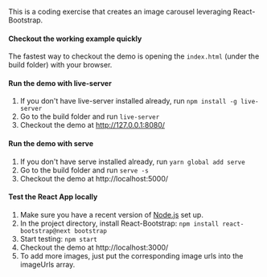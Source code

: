 This is a coding exercise that creates an image carousel leveraging React-Bootstrap.

#### Checkout the working example quickly
The fastest way to checkout the demo is opening the `index.html` (under the build folder) with your browser.

#### Run the demo with live-server
1. If you don't have live-server installed already, run `npm install -g live-server` 
2. Go to the build folder and run `live-server`
3. Checkout the demo at http://127.0.0.1:8080/

#### Run the demo with serve
1. If you don't have serve installed already, run `yarn global add serve`
2. Go to the build folder and run `serve -s`
3. Checkout the demo at http://localhost:5000/

#### Test the React App locally
1. Make sure you have a recent version of [Node.js](https://www.npmjs.com/get-npm) set up.
2. In the project directory, install React-Bootstrap: `npm install react-bootstrap@next bootstrap`
3. Start testing: `npm start`
4. Checkout the demo at http://localhost:3000/
5. To add more images, just put the corresponding image urls into the imageUrls array.
